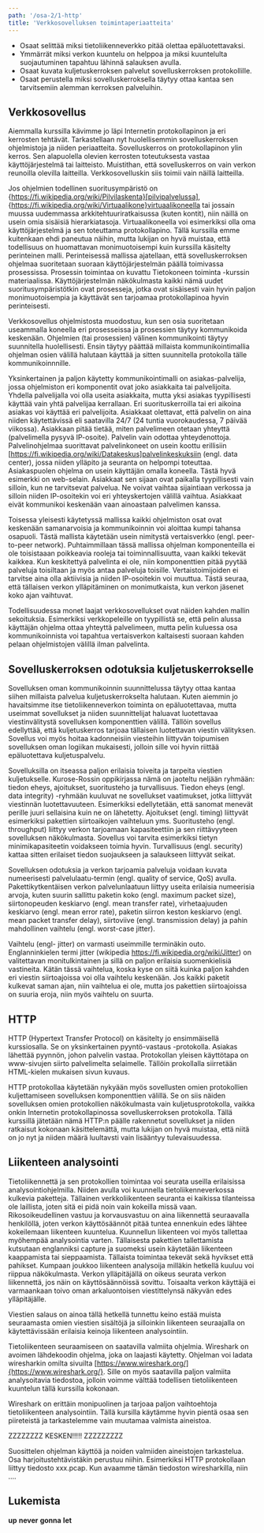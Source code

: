 ```yaml
---
path: '/osa-2/1-http'
title: 'Verkkosovelluksen toimintaperiaatteita'
---
```


<text-box variant='learningObjectives' name='Oppimistavoitteet'>

- Osaat selittää miksi tietoliikenneverkko pitää olettaa epäluotettavaksi.
- Ymmärrät miksi verkon kuuntelu on helppoa ja miksi kuuntelulta suojautuminen tapahtuu lähinnä salauksen avulla.
- Osaat kuvata kuljetuskerroksen palvelut sovelluskerroksen protokollille.
- Osaat perustella miksi sovelluskerroksella täytyy ottaa kantaa sen tarvitsemiin alemman kerroksen palveluihin.

</text-box>

<quiz id="38dcffe8-2431-4357-ba9c-1d1405abff5d"></quiz>




## Verkkosovellus

Aiemmalla kurssilla kävimme jo läpi Internetin protokollapinon ja eri kerrosten tehtävät. Tarkastellaan nyt huolellisemmin sovelluskerroksen ohjelmistoja ja niiden periaatteita. Sovelluskerros on protokollapinon ylin kerros. Sen alapuolella olevien kerrosten toteutuksesta vastaa käyttöjärjestelmä tai laitteisto. Muistithan, että sovelluskerros on vain verkon reunoilla olevilla laitteilla. Verkkosovelluskin siis toimii vain näillä laitteilla.

Jos ohjelmien todellinen suoritusympäristö on {https://fi.wikipedia.org/wiki/Pilvilaskenta}[pilvipalvelussa], {https://fi.wikipedia.org/wiki/Virtuaalikone}virtuaalikoneella tai jossain muussa uudemmassa arkkitehtuuriratkaisussa (kuten kontit), niin näillä on usein omia sisäisiä hierarkiatasoja. Virtuaalikoneella voi esimerkiksi olla oma käyttöjärjestelmä ja sen toteuttama protokollapino. Tällä kurssilla emme kuitenkaan ehdi paneutua näihin, mutta lukijan on hyvä muistaa, että todellisuus on huomattavan monimuotoisempi kuin kurssilla käsitelty perinteinen malli. Perinteisessä mallissa ajatellaan, että sovelluskerroksen ohjelmaa suoritetaan suoraan käyttöjärjestelmän päällä toimivassa prosessissa. Prosessin toimintaa on kuvattu Tietokoneen toiminta -kurssin materiaalissa. Käyttöjärjestelmän näkökulmasta kaikki nämä uudet suoritusympäristötkin ovat prosesseja, jotka ovat sisäisesti vain hyvin paljon monimuotoisempia ja käyttävät sen tarjoamaa protokollapinoa hyvin perinteisesti.

Verkkosovellus ohjelmistosta muodostuu, kun sen osia suoritetaan useammalla koneella eri prosesseissa ja prosessien täytyy kommunikoida keskenään. Ohjelmien (tai prosessien) välinen kommunikointi täytyy suunnitella huolellisesti. Ensin täytyy päättää millaista kommunikointimallia ohjelman osien välillä halutaan käyttää ja sitten suunnitella protokolla tälle kommunikoinnnille.

Yksinkertainen ja paljon käytetty kommunikointimalli on asiakas-palvelija, jossa ohjelmiston eri komponentit ovat joko asiakkaita tai palvelijoita. Yhdella palvelijalla voi olla useita asiakkaita, mutta yksi asiakas tyypillisesti käyttää vain yhtä palvelijaa kerrallaan. Eri suorituskerroilla tai eri aikoina asiakas voi käyttää eri palvelijoita. Asiakkaat olettavat, että palvelin on aina niiden käytettävissä eli saatavilla 24/7 (24 tuntia vuorokaudessa, 7 päivää viikossa). Asiakkaan pitää tietää, miten palvelimeen otetaan yhteyttä (palvelimella pysyvä IP-osoite). Palvelin vain odottaa yhteydenottoja. Palvelinohjelmaa suorittavat palvelinkoneet on usein koottu erillisiin [https://fi.wikipedia.org/wiki/Datakeskus]palvelinkeskuksiin (engl. data center), jossa niiden ylläpito ja seuranta on helpompi toteuttaa. Asiakaspuolen ohjelma on usein käyttäjän omalla koneella. Tästä hyvä esimerkki on web-selain. Asiakkaat sen sijaan ovat paikalla tyypillisesti vain silloin, kun ne tarvitsevat palvelua. Ne voivat vaihtaa sijaintiaan verkossa ja silloin niiden IP-osoitekin voi eri yhteyskertojen välillä vaihtua. Asiakkaat eivät kommunikoi keskenään vaan ainoastaan palvelimen kanssa.

Toisessa yleisesti käytetyssä mallissa kaikki ohjelmiston osat ovat keskenään samanarvoisia ja kommunikoinnin voi aloittaa kumpi tahansa osapuoli. Tästä mallista käytetään usein nimitystä vertaisverkko (engl. peer-to-peer network). Puhtaimmillaan tässä mallissa ohjelman komponenteilla ei ole toisistaaan poikkeavia rooleja tai toiminnallisuutta, vaan kaikki tekevät kaikkea. Kun keskitettyä palvelinta ei ole, niin komponenttien pitää pyytää palveluja toisiltaan ja myös antaa palveluja toisille. Vertaistoimijoiden ei tarvitse aina olla aktiivisia ja niiden IP-osoitekin voi muuttua. Tästä seuraa, että tällaisen verkon ylläpitäminen on monimutkaista, kun verkon jäsenet koko ajan vaihtuvat.

Todellisuudessa monet laajat verkkosovellukset ovat näiden kahden mallin sekoituksia. Esimerkiksi verkkopeleille on tyypillistä se, että pelin alussa käyttäjän ohjelma ottaa yhteyttä palvelimeen, mutta pelin kuluessa osa kommunikoinnista voi tapahtua vertaisverkon kaltaisesti suoraan kahden pelaan ohjelmistojen välillä ilman palvelinta.



## Sovelluskerroksen odotuksia kuljetuskerrokselle

Sovelluksen oman kommunikoinnin suunnittelussa täytyy ottaa kantaa siihen millaista palvelua kuljetuskerrokselta halutaan. Kuten aiemmin jo havaitsimme itse tietoliikenneverkon toiminta on epäluotettavaa, mutta useimmat sovellukset ja niiden suunnittelijat haluavat luotettavaa viestinvälitystä sovelluksen komponenttien välillä. Tällöin sovellus edellyttää, että kuljetuskerros tarjoaa tällaisen luotettavan viestin välityksen. Sovellus voi myös hoitaa kadonneisiin viesteihin liittyvän toipumisen sovelluksen oman logiikan mukaisesti, jolloin sille voi hyvin riittää epäluotettava kuljetuspalvelu. 

Sovelluksilla on itseassa paljon erilaisia toiveita ja tarpeita viestien kuljetukselle. Kurose-Rossin oppikirjassa nämä on jaoteltu neljään ryhmään: tiedon eheys, ajoitukset, suoritusteho ja turvallisuus. Tiedon eheys (engl. data integrity) -ryhmään kuuluvat ne sovellukset vaatimukset, jotka liittyvät viestinnän luotettavuuteen. Esimerkiksi edellytetään, että sanomat menevät perille juuri sellaisina kuin ne on lähetetty. Ajoitukset (engl. timing) liittyvät esimerkiksi pakettien siirtoaikojen vaihteluun yms. Suoritusteho (engl. throughput) liittyy verkon tarjoamaan kapasiteettiin ja sen riittävyyteen sovelluksen näkökulmasta. Sovellus voi tarvita esimerkiksi tietyn minimikapasiteetin voidakseen toimia hyvin. Turvallisuus (engl. security) kattaa sitten erilaiset tiedon suojaukseen ja salaukseen liittyvät seikat.

Sovelluksen odotuksia ja verkon tarjoamia palveluja voidaan kuvata numeerisesti palvelulaatu-termin (engl. quality of service, QoS) avulla. Pakettikytkentäisen verkon palvelunlaatuun liittyy useita erilaisia numeerisia arvoja, kuten suurin sallittu paketin koko (engl. maximum packet size), siirtonopeuden keskiarvo (engl. mean transfer rate), virhetaajuuden keskiarvo (engl. mean error rate), paketin siirron keston keskiarvo (engl. mean packet transfer delay),  siirtoviive (engl. transmission delay) ja pahin mahdollinen vaihtelu (engl. worst-case jitter).

Vaihtelu (engl- jitter) on varmasti useimmille terminäkin outo. Englanninkielen termi jitter (wikipedia https://fi.wikipedia.org/wiki/Jitter) on valitettavan monitulkintainen ja sillä on paljon erilaisia suomenkielisiä vastineita. Kätän tässä vaihtelua, koska kyse on siitä kuinka paljon kahden eri viestin siirtoajoissa voi olla vaihtelu keskenään. Jos kaikki paketit kulkevat saman ajan, niin vaihtelua ei ole, mutta jos pakettien siirtoajoissa on suuria eroja, niin myös vaihtelu on suurta.



## HTTP

HTTP (Hypertext Transfer Protocol) on käsitelty jo ensimmäisellä kurssiosalla. Se on yksinkertainen pyyntö-vastaus -protokolla. Asiakas lähettää pyynnön, johon palvelin vastaa.  Protokollan yleisen käyttötapa on www-sivujen siirto palvelimelta selaimelle. Tällöin prokollalla siirretään HTML-kielen mukaisen sivun kuvaus.

HTTP protokollaa käytetään nykyään myös sovellusten omien protokollien kuljettamiseen sovelluksen komponenttien välillä. Se on siis näiden sovelluksen omien protokollien näkökulmasta vain kuljetusprotokolla, vaikka onkin Internetin protokollapinossa sovelluskerroksen protokolla. Tällä kurssillä jätetään nämä HTTP:n päälle rakennetut sovellukset ja niiden ratkaisut kokonaan käsittelemättä, mutta lukijan on hyvä muistaa, että niitä on jo nyt ja niiden määrä luultavsti vain lisääntyy tulevaisuudessa.

## Liikenteen analysointi

Tietoliikennettä ja sen protokollien toimintaa voi seurata useilla erilaisissa analysointiohjelmilla. Niiden avulla voi kuunnella tietoliikenneverkossa kulkevia paketteja. Tällainen verkkoliikenteen seuranta ei kaikissa tilanteissa ole laillista, joten sitä ei pidä noin vain kokeilla missä vaan. Rikosoikeudellinen vastuu ja korvausvastuu on aina liikennettä seuraavalla henkilöllä, joten verkon käyttösäännöt pitää tuntea ennenkuin edes lähtee kokeilemaan liikenteen kuuntelua. Kuunnellun liikenteen voi myös tallettaa myöhempää analysointia varten. Tällaisesta pakettien tallettamista kutsutaan englanniksi capture ja suomeksi usein käytetään liikenteen kaappamista tai sieppaamista. Tällaista toimintaa tekevät sekä hyvikset että pahikset. Kumpaan joukkoo liikenteen analysoija milläkin hetkellä kuuluu voi riippua näkökulmasta. Verkon ylläpitäjällä on oikeus seurata verkon liikennettä, jos näin on käyttösäännöissä sovittu. Toisaalta verkon käyttäjä ei varmaankaan toivo oman arkaluontoisen viestittelynsä näkyvän edes ylläpitäjälle.

Viestien salaus on ainoa tällä hetkellä tunnettu keino estää muista seuraamasta omien viestien sisältöjä ja silloinkin liikenteen seuraajalla on käytettävissään erilaisia keinoja liikenteen analysointiin.

Tietoliikenteen seuraamiseen on saatavilla valmiita ohjelmia. Wireshark on avoimen lähdekoodin ohjelma, joka on laajasti käytetty. Ohjelman voi ladata wiresharkin omilta sivuilta [https://www.wireshark.org/]{https://www.wireshark.org/}. Sille on myös saatavilla paljon valmiita analysoitavia tiedostoa, jolloin voimme välttää todellisen tietoliikenteen kuuntelun tällä kurssilla kokonaan. 

Wireshark on erittäin monipuolinen ja tarjoaa paljon vaihtoehtoja tietoliikenteen analysointiin. Tällä kursilla käytämme hyvin pientä osaa sen piireteistä ja tarkastelemme vain muutamaa valmista aineistoa.



ZZZZZZZZ KESKEN!!!!!  ZZZZZZZZZ 

Suosittelen ohjelman käyttöä ja noiden valmiiden aineistojen tarkastelua. Osa harjoitustehtävistäkin perustuu niihin. Esimerkiksi HTTP protokollaan liittyy tiedosto xxx.pcap. Kun avaamme tämän tiedoston wiresharkilla, niin ….





## Lukemista


<quiz id="333846bf-2099-4aca-89e7-1a313babf7a5"></quiz>




**up**
**never**
**gonna**
**let**
